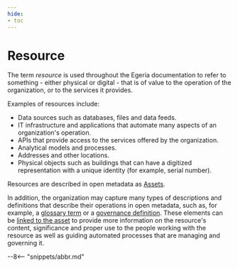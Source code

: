 ```yaml
---
hide:
- toc
---
```


<!-- SPDX-License-Identifier: CC-BY-4.0 -->
<!-- Copyright Contributors to the ODPi Egeria project 2019. -->

# Resource

The term *resource* is used throughout the Egeria documentation to refer to something - either physical or digital - that is of value to the operation of the organization, or to the services it provides.

Examples of resources include:

- Data sources such as databases, files and data feeds.
- IT infrastructure and applications that automate many aspects of an organization's operation.
- APIs that provide access to the services offered by the organization.
- Analytical models and processes.
- Addresses and other locations.
- Physical objects such as buildings that can have a digitized representation with a unique identity (for example, serial number).


Resources are described in open metadata as [Assets](/concepts/asset).

In addition, the organization may capture many types of descriptions and definitions that describe their operations in open metadata, such as, for example, a [glossary term](/practices/common-data-definitions/anatomy-of-a-glossary/#inside-a-glossary-term) or a [governance definition](/services/omas/governance-program/overview/#governance-definitions). These elements can be [linked to the asset](/patterns/metadata-manager/overview) to provide more information on the resource's content, significance and proper use to the people working with the resource as well as guiding automated processes that are managing and governing it.

--8<-- "snippets/abbr.md"
